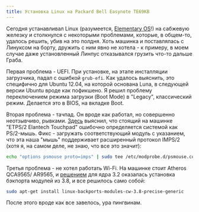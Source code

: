 ```yaml
---
title: Установка Linux на Packard Bell Easynote TE69KB
---
```


Сегодня  устанавливал Linux  (разумеется,  [Elementary  OS][eOS]!) на  сабжевую
железку  и столкнулся  с некоторыми  проблемами, которые,  в общем-то,  удалось
решить, убив  на это полдня. Хоть  машинка и поставлялась с  Линуксом на борту,
дружить с  ним явно  не хотела -  к примеру, в  моем случае  даже установленный
Линпус отказывался грузить что-то дальше Граба.

Первая проблема - UEFI. При установке, на этапе инсталляции загрузчика, падал с
ошибкой `grub-efi`. Как  удалось выяснить, это специфично для  Ubuntu 12.04, на
которой основана Luna,  в следующей версии Ubuntu вроде как  пофикшено. Я решил
проблему  переключением режима  загрузки (Boot  Mode) в  "Legacy", классический
режим. Делается это в BIOS, на вкладке Boot.

Вторая  проблема -  тачпад. Он  вроде как  работал, но  совершенно неотзывчиво,
рывками.  [Здесь][touchpad fix]  выяснил,   что  стоящий  на  машинке   "ETPS/2
Elantech  Touchpad"  ошибочно  определяется  системой  как  PS/2-мышь.  Фикс  -
загружать соответствующий модуль с указанием,  что эта наша "мышь" поддерживает
расширенный  протокол IMPS/2  (хотя я,  на  самом деле,  не знаю,  что все  это
значит):

```bash
echo "options psmouse proto=imps" | sudo tee /etc/modprobe.d/psmouse.conf
```

Третья проблема  - не хотел работать  Wi-Fi. На машинке стоит  Atheros QCA9565/
AR9565, и  [решением][wireless fix] для  ядра 3.2 оказалась  установка бэкпорта
модулей из 3.8, и все решилось само собой:

```bash
sudo apt-get install linux-backports-modules-cw-3.8-precise-generic
```

После этого вроде как все завелось, ура пингвинам.



[eOS]: http://elementaryos.org/
[touchpad fix]: http://ubuntuforums.org/showthread.php?t=2184317
[wireless fix]: http://ubuntuforums.org/showthread.php?t=2188620
